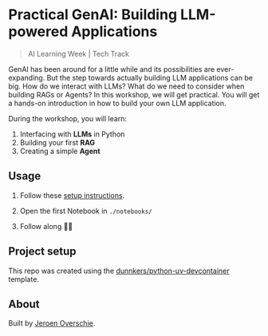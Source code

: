 # Practical GenAI: Building LLM-powered Applications

> AI Learning Week | Tech Track

GenAI has been around for a little while and its possibilities are ever-expanding. But the step towards actually building LLM applications can be big. How do we interact with LLMs? What do we need to consider when building RAGs or Agents? In this workshop, we will get practical. You will get a hands-on introduction in how to build your own LLM application.

During the workshop, you will learn:
1. Interfacing with **LLMs** in Python
2. Building your first **RAG**
3. Creating a simple **Agent**

## Usage

1. Follow these [setup instructions](https://github.com/dunnkers/python-uv-devcontainer?tab=readme-ov-file#setup).

2. Open the first Notebook in `./notebooks/`

3. Follow along 🙌🏻

## Project setup

This repo was created using the [dunnkers/python-uv-devcontainer](https://github.com/dunnkers/python-uv-devcontainer) template.

## About

Built by [Jeroen Overschie](https://xebia.com/academy/nl/trainer/jeroen-overschie/).